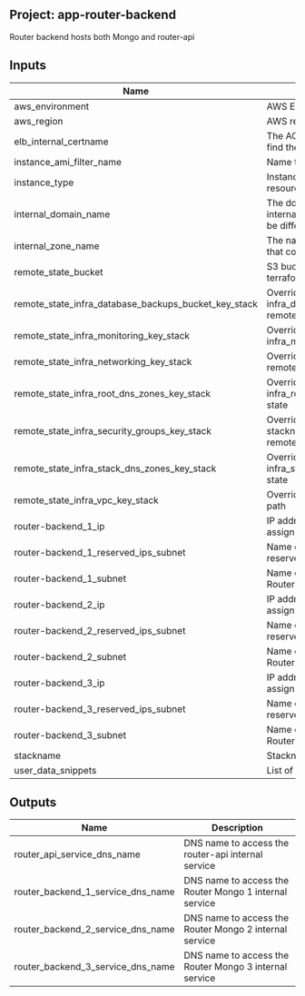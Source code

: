 ## Project: app-router-backend

Router backend hosts both Mongo and router-api

## Inputs

| Name | Description | Type | Default | Required |
|------|-------------|:----:|:-----:|:-----:|
| aws\_environment | AWS Environment | string | n/a | yes |
| aws\_region | AWS region | string | `"eu-west-1"` | no |
| elb\_internal\_certname | The ACM cert domain name to find the ARN of | string | n/a | yes |
| instance\_ami\_filter\_name | Name to use to find AMI images | string | `""` | no |
| instance\_type | Instance type used for EC2 resources | string | `"t2.medium"` | no |
| internal\_domain\_name | The domain name of the internal DNS records, it could be different from the zone name | string | n/a | yes |
| internal\_zone\_name | The name of the Route53 zone that contains internal records | string | n/a | yes |
| remote\_state\_bucket | S3 bucket we store our terraform state in | string | n/a | yes |
| remote\_state\_infra\_database\_backups\_bucket\_key\_stack | Override stackname path to infra\_database\_backups\_bucket remote state | string | `""` | no |
| remote\_state\_infra\_monitoring\_key\_stack | Override stackname path to infra\_monitoring remote state | string | `""` | no |
| remote\_state\_infra\_networking\_key\_stack | Override infra\_networking remote state path | string | `""` | no |
| remote\_state\_infra\_root\_dns\_zones\_key\_stack | Override stackname path to infra\_root\_dns\_zones remote state | string | `""` | no |
| remote\_state\_infra\_security\_groups\_key\_stack | Override infra\_security\_groups stackname path to infra\_vpc remote state | string | `""` | no |
| remote\_state\_infra\_stack\_dns\_zones\_key\_stack | Override stackname path to infra\_stack\_dns\_zones remote state | string | `""` | no |
| remote\_state\_infra\_vpc\_key\_stack | Override infra\_vpc remote state path | string | `""` | no |
| router-backend\_1\_ip | IP address of the private IP to assign to the instance | string | n/a | yes |
| router-backend\_1\_reserved\_ips\_subnet | Name of the subnet to place the reserved IP of the instance | string | n/a | yes |
| router-backend\_1\_subnet | Name of the subnet to place the Router Mongo 1 | string | n/a | yes |
| router-backend\_2\_ip | IP address of the private IP to assign to the instance | string | n/a | yes |
| router-backend\_2\_reserved\_ips\_subnet | Name of the subnet to place the reserved IP of the instance | string | n/a | yes |
| router-backend\_2\_subnet | Name of the subnet to place the Router Mongo 2 | string | n/a | yes |
| router-backend\_3\_ip | IP address of the private IP to assign to the instance | string | n/a | yes |
| router-backend\_3\_reserved\_ips\_subnet | Name of the subnet to place the reserved IP of the instance | string | n/a | yes |
| router-backend\_3\_subnet | Name of the subnet to place the Router Mongo 3 | string | n/a | yes |
| stackname | Stackname | string | n/a | yes |
| user\_data\_snippets | List of user-data snippets | list | n/a | yes |

## Outputs

| Name | Description |
|------|-------------|
| router\_api\_service\_dns\_name | DNS name to access the router-api internal service |
| router\_backend\_1\_service\_dns\_name | DNS name to access the Router Mongo 1 internal service |
| router\_backend\_2\_service\_dns\_name | DNS name to access the Router Mongo 2 internal service |
| router\_backend\_3\_service\_dns\_name | DNS name to access the Router Mongo 3 internal service |

